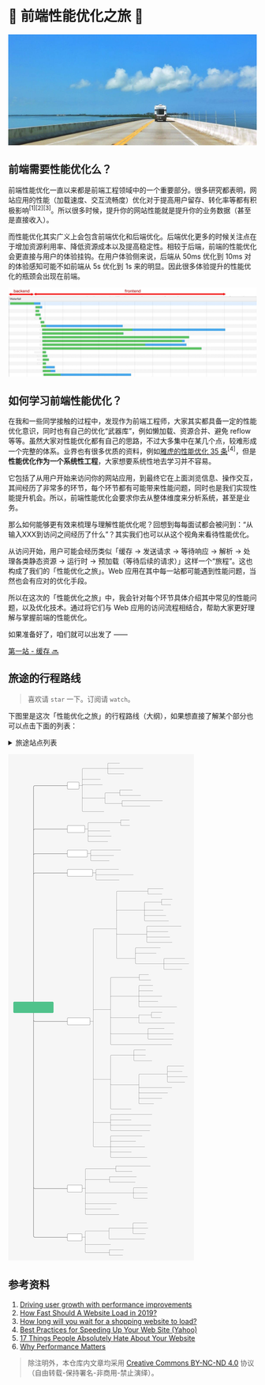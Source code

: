 # 🚵 前端性能优化之旅 🚀

![intro](./img/intro.jpg)

## 前端需要性能优化么？

前端性能优化一直以来都是前端工程领域中的一个重要部分。很多研究都表明，网站应用的性能（加载速度、交互流畅度）优化对于提高用户留存、转化率等都有积极影响<sup>[1]</sup><sup>[2]</sup><sup>[3]</sup>。所以很多时候，提升你的网站性能就是提升你的业务数据（甚至是直接收入）。

而性能优化其实广义上会包含前端优化和后端优化。后端优化更多的时候关注点在于增加资源利用率、降低资源成本以及提高稳定性。相较于后端，前端的性能优化会更直接与用户的体验挂钩。在用户体验侧来说，后端从 50ms 优化到 10ms 对的体验感知可能不如前端从 5s 优化到 1s 来的明显。因此很多体验提升的性能优化的瓶颈会出现在前端。

![waterfall](./img/waterfall.jpg)

## 如何学习前端性能优化？

在我和一些同学接触的过程中，发现作为前端工程师，大家其实都具备一定的性能优化意识，同时也有自己的优化“武器库”，例如懒加载、资源合并、避免 reflow 等等。虽然大家对性能优化都有自己的思路，不过大多集中在某几个点，较难形成一个完整的体系。业界也有很多优质的资料，例如[雅虎的性能优化 35 条](https://github.com/creeperyang/blog/issues/1)<sup>[4]</sup>，但是**性能优化作为一个系统性工程**，大家想要系统性地去学习并不容易。

它包括了从用户开始来访问你的网站应用，到最终它在上面浏览信息、操作交互，其间经历了非常多的环节，每个环节都有可能带来性能问题，同时也是我们实现性能提升机会。所以，前端性能优化会要求你去从整体维度来分析系统，甚至是业务。

那么如何能够更有效来梳理与理解性能优化呢？回想到每每面试都会被问到：“从输入XXX到访问之间经历了什么”？其实我们也可以从这个视角来看待性能优化。

从访问开始，用户可能会经历类似「缓存 -> 发送请求 -> 等待响应 -> 解析 -> 处理各类静态资源 -> 运行时 -> 预加载（等待后续的请求）」这样一个“旅程”。这也构成了我们的「性能优化之旅」。Web 应用在其中每一站都可能遇到性能问题，当然也会有应对的优化手段。

所以在这次的「性能优化之旅」中，我会针对每个环节具体介绍其中常见的性能问题，以及优化技术。通过将它们与 Web 应用的访问流程相结合，帮助大家更好理解与掌握前端的性能优化。

如果准备好了，咱们就可以出发了 ——

[第一站 - 缓存 🔜](./1-cache/README.md)

## 旅途的行程路线

> 喜欢请 `star` 一下。订阅请 `watch`。

下图里是这次「性能优化之旅」的行程路线（大纲），如果想直接了解某个部分也可以点击下面的列表：

<details>
<summary>旅途站点列表</summary>

- [第一站 - 缓存](./1-cache/README.md)
- [第二站 - 发送请求](./2-request/README.md)
- [第三站 - 服务端处理](./3-response/README.md)
- [第四站 - 下载与解析页面](./4-parse/README.md)
- [第五站 - 页面静态资源](./5-subresources/README.md)
  - [JavaScript](./5-subresources/javascript.md)
  - [CSS](./5-subresources/css.md)
  - [图片](./5-subresources/image.md)
  - [字体](./5-subresources/font.md)
  - [视频](./5-subresources/video.md)
- [第六站 - 运行时](./6-runtime/README.md)
- [第七站 - 预加载](./7-preload/README.md)
- [尾声](./END.md)
- TODO:
  - 性能指标
  - 性能监控

</details>

![overall](./img/overall.svg)

## 参考资料

1. [Driving user growth with performance improvements](https://medium.com/@Pinterest_Engineering/driving-user-growth-with-performance-improvements-cfc50dafadd7)
1. [How Fast Should A Website Load in 2019?](https://www.hobo-web.co.uk/your-website-design-should-load-in-4-seconds/)
1. [How long will you wait for a shopping website to load?](https://www.bbc.com/news/business-37100091)
1. [Best Practices for Speeding Up Your Web Site (Yahoo)](https://github.com/creeperyang/blog/issues/1)
1. [17 Things People Absolutely Hate About Your Website](https://blog.hubspot.com/blog/tabid/6307/bid/32307/15-things-people-absolutely-hate-about-your-website.aspx)
1. [Why Performance Matters](https://developers.google.com/web/fundamentals/performance/why-performance-matters/)

> 除注明外，本仓库内文章均采用 [Creative Commons BY-NC-ND 4.0](https://creativecommons.org/licenses/by-nc-nd/4.0/deed.zh) 协议（自由转载-保持署名-非商用-禁止演绎）。
